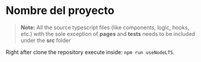 # Nombre del proyecto

> **Note:** All the source typescript files (like components, logic, hooks, etc.) with the sole
> exception of **pages** and **tests** needs to be included under the **src** folder

Right after clone the repository execute inside: `npm run useNodeLTS`.


